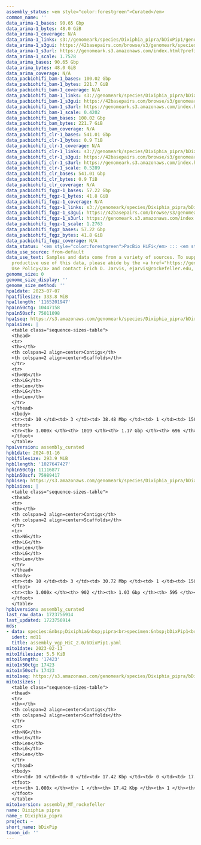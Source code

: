 ```yaml
---
assembly_status: <em style="color:forestgreen">Curated</em>
common_name: ''
data_arima-1_bases: 90.65 Gbp
data_arima-1_bytes: 48.0 GiB
data_arima-1_coverage: N/A
data_arima-1_links: s3://genomeark/species/Dixiphia_pipra/bDixPip1/genomic_data/arima/<br>
data_arima-1_s3gui: https://42basepairs.com/browse/s3/genomeark/species/Dixiphia_pipra/bDixPip1/genomic_data/arima/
data_arima-1_s3url: https://genomeark.s3.amazonaws.com/index.html?prefix=species/Dixiphia_pipra/bDixPip1/genomic_data/arima/
data_arima-1_scale: 1.7578
data_arima_bases: 90.65 Gbp
data_arima_bytes: 48.0 GiB
data_arima_coverage: N/A
data_pacbiohifi_bam-1_bases: 100.02 Gbp
data_pacbiohifi_bam-1_bytes: 221.7 GiB
data_pacbiohifi_bam-1_coverage: N/A
data_pacbiohifi_bam-1_links: s3://genomeark/species/Dixiphia_pipra/bDixPip1/genomic_data/pacbio_hifi/<br>
data_pacbiohifi_bam-1_s3gui: https://42basepairs.com/browse/s3/genomeark/species/Dixiphia_pipra/bDixPip1/genomic_data/pacbio_hifi/
data_pacbiohifi_bam-1_s3url: https://genomeark.s3.amazonaws.com/index.html?prefix=species/Dixiphia_pipra/bDixPip1/genomic_data/pacbio_hifi/
data_pacbiohifi_bam-1_scale: 0.4202
data_pacbiohifi_bam_bases: 100.02 Gbp
data_pacbiohifi_bam_bytes: 221.7 GiB
data_pacbiohifi_bam_coverage: N/A
data_pacbiohifi_clr-1_bases: 541.01 Gbp
data_pacbiohifi_clr-1_bytes: 0.9 TiB
data_pacbiohifi_clr-1_coverage: N/A
data_pacbiohifi_clr-1_links: s3://genomeark/species/Dixiphia_pipra/bDixPip1/genomic_data/pacbio_hifi/<br>
data_pacbiohifi_clr-1_s3gui: https://42basepairs.com/browse/s3/genomeark/species/Dixiphia_pipra/bDixPip1/genomic_data/pacbio_hifi/
data_pacbiohifi_clr-1_s3url: https://genomeark.s3.amazonaws.com/index.html?prefix=species/Dixiphia_pipra/bDixPip1/genomic_data/pacbio_hifi/
data_pacbiohifi_clr-1_scale: 0.5289
data_pacbiohifi_clr_bases: 541.01 Gbp
data_pacbiohifi_clr_bytes: 0.9 TiB
data_pacbiohifi_clr_coverage: N/A
data_pacbiohifi_fqgz-1_bases: 57.22 Gbp
data_pacbiohifi_fqgz-1_bytes: 41.8 GiB
data_pacbiohifi_fqgz-1_coverage: N/A
data_pacbiohifi_fqgz-1_links: s3://genomeark/species/Dixiphia_pipra/bDixPip1/genomic_data/pacbio_hifi/<br>
data_pacbiohifi_fqgz-1_s3gui: https://42basepairs.com/browse/s3/genomeark/species/Dixiphia_pipra/bDixPip1/genomic_data/pacbio_hifi/
data_pacbiohifi_fqgz-1_s3url: https://genomeark.s3.amazonaws.com/index.html?prefix=species/Dixiphia_pipra/bDixPip1/genomic_data/pacbio_hifi/
data_pacbiohifi_fqgz-1_scale: 1.2763
data_pacbiohifi_fqgz_bases: 57.22 Gbp
data_pacbiohifi_fqgz_bytes: 41.8 GiB
data_pacbiohifi_fqgz_coverage: N/A
data_status: '<em style="color:forestgreen">PacBio HiFi</em> ::: <em style="color:forestgreen">Arima</em>'
data_use_source: from-default
data_use_text: Samples and data come from a variety of sources. To support fair and
  productive use of this data, please abide by the <a href="https://genome10k.soe.ucsc.edu/data-use-policies/">Data
  Use Policy</a> and contact Erich D. Jarvis, ejarvis@rockefeller.edu, with any questions.
genome_size: 0
genome_size_display: ''
genome_size_method: ''
hpa1date: 2023-07-07
hpa1filesize: 333.8 MiB
hpa1length: '1165201947'
hpa1n50ctg: 10447158
hpa1n50scf: 75011098
hpa1seq: https://s3.amazonaws.com/genomeark/species/Dixiphia_pipra/bDixPip1/assembly_curated/bDixPip1.hap1.cur.20230707.fasta.gz
hpa1sizes: |
  <table class="sequence-sizes-table">
  <thead>
  <tr>
  <th></th>
  <th colspan=2 align=center>Contigs</th>
  <th colspan=2 align=center>Scaffolds</th>
  </tr>
  <tr>
  <th>NG</th>
  <th>LG</th>
  <th>Len</th>
  <th>LG</th>
  <th>Len</th>
  </tr>
  </thead>
  <tbody>
  <tr><td> 10 </td><td> 3 </td><td> 38.48 Mbp </td><td> 1 </td><td> 156.03 Mbp </td></tr><tr><td> 20 </td><td> 9 </td><td> 19.71 Mbp </td><td> 2 </td><td> 119.61 Mbp </td></tr><tr><td> 30 </td><td> 15 </td><td> 16.98 Mbp </td><td> 3 </td><td> 116.97 Mbp </td></tr><tr><td> 40 </td><td> 22 </td><td> 14.54 Mbp </td><td> 4 </td><td> 76.48 Mbp </td></tr><tr style="background-color:#cccccc;"><td> 50 </td><td> 32 </td><td style="background-color:#88ff88;"> 10.45 Mbp </td><td> 6 </td><td style="background-color:#88ff88;"> 75.01 Mbp </td></tr><tr><td> 60 </td><td> 44 </td><td> 7.54 Mbp </td><td> 8 </td><td> 65.73 Mbp </td></tr><tr><td> 70 </td><td> 62 </td><td> 5.56 Mbp </td><td> 10 </td><td> 37.70 Mbp </td></tr><tr><td> 80 </td><td> 91 </td><td> 3.09 Mbp </td><td> 15 </td><td> 21.40 Mbp </td></tr><tr><td> 90 </td><td> 148 </td><td> 1.28 Mbp </td><td> 21 </td><td> 12.86 Mbp </td></tr><tr><td> 100 </td><td> 1019 </td><td> 1.00 Kbp </td><td> 696 </td><td> 1.00 Kbp </td></tr></tbody>
  <tfoot>
  <tr><th> 1.000x </th><th> 1019 </th><th> 1.17 Gbp </th><th> 696 </th><th> 1.17 Gbp </th></tr>
  </tfoot>
  </table>
hpa1version: assembly_curated
hpb1date: 2024-01-16
hpb1filesize: 293.9 MiB
hpb1length: '1027647427'
hpb1n50ctg: 11116877
hpb1n50scf: 75989417
hpb1seq: https://s3.amazonaws.com/genomeark/species/Dixiphia_pipra/bDixPip1/assembly_curated/bDixPip1.hap2.cur.20240116.fasta.gz
hpb1sizes: |
  <table class="sequence-sizes-table">
  <thead>
  <tr>
  <th></th>
  <th colspan=2 align=center>Contigs</th>
  <th colspan=2 align=center>Scaffolds</th>
  </tr>
  <tr>
  <th>NG</th>
  <th>LG</th>
  <th>Len</th>
  <th>LG</th>
  <th>Len</th>
  </tr>
  </thead>
  <tbody>
  <tr><td> 10 </td><td> 3 </td><td> 30.72 Mbp </td><td> 1 </td><td> 156.44 Mbp </td></tr><tr><td> 20 </td><td> 7 </td><td> 20.33 Mbp </td><td> 2 </td><td> 120.04 Mbp </td></tr><tr><td> 30 </td><td> 13 </td><td> 17.57 Mbp </td><td> 3 </td><td> 117.35 Mbp </td></tr><tr><td> 40 </td><td> 19 </td><td> 14.40 Mbp </td><td> 4 </td><td> 76.19 Mbp </td></tr><tr style="background-color:#cccccc;"><td> 50 </td><td> 28 </td><td style="background-color:#88ff88;"> 11.12 Mbp </td><td> 5 </td><td style="background-color:#88ff88;"> 75.99 Mbp </td></tr><tr><td> 60 </td><td> 39 </td><td> 7.20 Mbp </td><td> 7 </td><td> 40.39 Mbp </td></tr><tr><td> 70 </td><td> 56 </td><td> 4.83 Mbp </td><td> 9 </td><td> 31.95 Mbp </td></tr><tr><td> 80 </td><td> 82 </td><td> 3.27 Mbp </td><td> 14 </td><td> 21.07 Mbp </td></tr><tr><td> 90 </td><td> 127 </td><td> 1.38 Mbp </td><td> 20 </td><td> 11.87 Mbp </td></tr><tr><td> 100 </td><td> 902 </td><td> 1.00 Kbp </td><td> 595 </td><td> 1.00 Kbp </td></tr></tbody>
  <tfoot>
  <tr><th> 1.000x </th><th> 902 </th><th> 1.03 Gbp </th><th> 595 </th><th> 1.03 Gbp </th></tr>
  </tfoot>
  </table>
hpb1version: assembly_curated
last_raw_data: 1723756914
last_updated: 1723756914
mds:
- data: species:&nbsp;Dixiphia&nbsp;pipra<br>specimen:&nbsp;bDixPip1<br>projects:&nbsp;<br>&nbsp;&nbsp;-&nbsp;vgp<br>hap1:&nbsp;s3://genomeark/species/Dixiphia_pipra/bDixPip1/assembly_vgp_HiC_2.0/bDixPip1.HiC.hap1.20221214.fasta.gz<br>hap2:&nbsp;s3://genomeark/species/Dixiphia_pipra/bDixPip1/assembly_vgp_HiC_2.0/bDixPip1.HiC.hap2.20221214.fasta.gz<br>pretext_hap1:&nbsp;s3://genomeark/species/Dixiphia_pipra/bDixPip1/assembly_vgp_HiC_2.0/evaluation/hap1/pretext/bDixPip1_hap1__s2_heatmap.pretext<br>pretext_hap2:&nbsp;s3://genomeark/species/Dixiphia_pipra/bDixPip1/assembly_vgp_HiC_2.0/evaluation/hap2/pretext/bDixPip1_hap2__s2_heatmap.pretext<br>kmer_spectra_img:&nbsp;s3://genomeark/species/Dixiphia_pipra/bDixPip1/assembly_vgp_HiC_2.0/evaluation/merqury/bDixPip1_png/<br>pacbio_read_dir:&nbsp;s3://genomeark/species/Dixiphia_pipra/bDixPip1/genomic_data/pacbio_hifi/<br>pacbio_read_type:&nbsp;hifi<br>hic_read_dir:&nbsp;s3://genomeark/species/Dixiphia_pipra/bDixPip1/genomic_data/arima/<br>hic_kit:&nbsp;Arima2<br>pipeline:<br>&nbsp;&nbsp;-&nbsp;hifiasm&nbsp;(0.16.1+galaxy3)<br>&nbsp;&nbsp;-&nbsp;yahs&nbsp;(1.2a.2+galaxy1)<br>assembled_by_group:&nbsp;Rockefeller<br>notes:&nbsp;This&nbsp;was&nbsp;a&nbsp;hifiasm-HiC&nbsp;assembly&nbsp;of&nbsp;bDixPip1,&nbsp;resulting&nbsp;in&nbsp;two&nbsp;complete&nbsp;haplotypes.&nbsp;This&nbsp;individual&nbsp;did&nbsp;not&nbsp;have&nbsp;bionano&nbsp;data.&nbsp;HiC&nbsp;scaffolding&nbsp;was&nbsp;performed&nbsp;with&nbsp;YAHS.&nbsp;The&nbsp;kmer&nbsp;spectra&nbsp;indicates&nbsp;a&nbsp;heterogametic&nbsp;specimen.&nbsp;Becuase&nbsp;the&nbsp;sex&nbsp;chromosomes&nbsp;are&nbsp;split&nbsp;between&nbsp;the&nbsp;two&nbsp;haplotypes,&nbsp;we&nbsp;are&nbsp;including&nbsp;the&nbsp;file&nbsp;paths&nbsp;for&nbsp;both&nbsp;haplotypes&nbsp;in&nbsp;this&nbsp;single&nbsp;ticket.&nbsp;This&nbsp;assembly&nbsp;was&nbsp;done&nbsp;by&nbsp;Cassidy&nbsp;Johnson.
  ident: md11
  title: assembly_vgp_HiC_2.0/bDixPip1.yaml
mito1date: 2023-02-13
mito1filesize: 5.5 KiB
mito1length: '17423'
mito1n50ctg: 17423
mito1n50scf: 17423
mito1seq: https://s3.amazonaws.com/genomeark/species/Dixiphia_pipra/bDixPip1/assembly_MT_rockefeller/bDixPip1.MT.20230213.fasta.gz
mito1sizes: |
  <table class="sequence-sizes-table">
  <thead>
  <tr>
  <th></th>
  <th colspan=2 align=center>Contigs</th>
  <th colspan=2 align=center>Scaffolds</th>
  </tr>
  <tr>
  <th>NG</th>
  <th>LG</th>
  <th>Len</th>
  <th>LG</th>
  <th>Len</th>
  </tr>
  </thead>
  <tbody>
  <tr><td> 10 </td><td> 0 </td><td> 17.42 Kbp </td><td> 0 </td><td> 17.42 Kbp </td></tr><tr><td> 20 </td><td> 0 </td><td> 17.42 Kbp </td><td> 0 </td><td> 17.42 Kbp </td></tr><tr><td> 30 </td><td> 0 </td><td> 17.42 Kbp </td><td> 0 </td><td> 17.42 Kbp </td></tr><tr><td> 40 </td><td> 0 </td><td> 17.42 Kbp </td><td> 0 </td><td> 17.42 Kbp </td></tr><tr style="background-color:#cccccc;"><td> 50 </td><td> 0 </td><td style="background-color:#ff8888;"> 17.42 Kbp </td><td> 0 </td><td style="background-color:#ff8888;"> 17.42 Kbp </td></tr><tr><td> 60 </td><td> 0 </td><td> 17.42 Kbp </td><td> 0 </td><td> 17.42 Kbp </td></tr><tr><td> 70 </td><td> 0 </td><td> 17.42 Kbp </td><td> 0 </td><td> 17.42 Kbp </td></tr><tr><td> 80 </td><td> 0 </td><td> 17.42 Kbp </td><td> 0 </td><td> 17.42 Kbp </td></tr><tr><td> 90 </td><td> 0 </td><td> 17.42 Kbp </td><td> 0 </td><td> 17.42 Kbp </td></tr><tr><td> 100 </td><td> 0 </td><td> 17.42 Kbp </td><td> 0 </td><td> 17.42 Kbp </td></tr></tbody>
  <tfoot>
  <tr><th> 1.000x </th><th> 1 </th><th> 17.42 Kbp </th><th> 1 </th><th> 17.42 Kbp </th></tr>
  </tfoot>
  </table>
mito1version: assembly_MT_rockefeller
name: Dixiphia pipra
name_: Dixiphia_pipra
project: ~
short_name: bDixPip
taxon_id: ''
---
```

